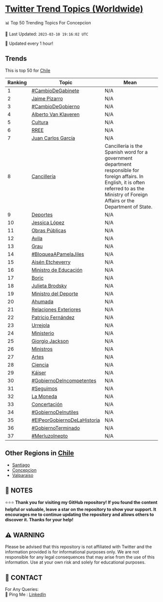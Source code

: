 [Twitter Trend Topics (Worldwide)](https://github.com/ErcinDedeoglu/Twitter-Trend-Topics)
==========


📊 Top 50 Trending Topics For Concepcion

📆 Last Updated: `2023-03-10 19:16:02 UTC`

🔧 Updated every 1 hour!


## Trends

This is top 50 for [Chile](</Chile>)

| Ranking | Topic | Mean |
| ------- | ------------ | ------------ |
| 1 | [#CambioDeGabinete](http://twitter.com/search?q=%23CambioDeGabinete) | N/A |
| 2 | [Jaime Pizarro](http://twitter.com/search?q=Jaime+Pizarro) | N/A |
| 3 | [#CambioDeGobierno](http://twitter.com/search?q=%23CambioDeGobierno) | N/A |
| 4 | [Alberto Van Klaveren](http://twitter.com/search?q=Alberto+Van+Klaveren) | N/A |
| 5 | [Cultura](http://twitter.com/search?q=Cultura) | N/A |
| 6 | [RREE](http://twitter.com/search?q=RREE) | N/A |
| 7 | [Juan Carlos García](http://twitter.com/search?q=Juan+Carlos+Garc%c3%ada) | N/A |
| 8 | [Cancillería](http://twitter.com/search?q=Canciller%c3%ada) | Cancillería is the Spanish word for a government department responsible for foreign affairs. In English, it is often referred to as the Ministry of Foreign Affairs or the Department of State. |
| 9 | [Deportes](http://twitter.com/search?q=Deportes) | N/A |
| 10 | [Jessica López](http://twitter.com/search?q=Jessica+L%c3%b3pez) | N/A |
| 11 | [Obras Públicas](http://twitter.com/search?q=Obras+P%c3%bablicas) | N/A |
| 12 | [Avila](http://twitter.com/search?q=Avila) | N/A |
| 13 | [Grau](http://twitter.com/search?q=Grau) | N/A |
| 14 | [#BloqueaAPamelaJiles](http://twitter.com/search?q=%23BloqueaAPamelaJiles) | N/A |
| 15 | [Aisén Etcheverry](http://twitter.com/search?q=Ais%c3%a9n+Etcheverry) | N/A |
| 16 | [Ministro de Educación](http://twitter.com/search?q=Ministro+de+Educaci%c3%b3n) | N/A |
| 17 | [Boric](http://twitter.com/search?q=Boric) | N/A |
| 18 | [Julieta Brodsky](http://twitter.com/search?q=Julieta+Brodsky) | N/A |
| 19 | [Ministro del Deporte](http://twitter.com/search?q=Ministro+del+Deporte) | N/A |
| 20 | [Ahumada](http://twitter.com/search?q=Ahumada) | N/A |
| 21 | [Relaciones Exteriores](http://twitter.com/search?q=Relaciones+Exteriores) | N/A |
| 22 | [Patricio Fernández](http://twitter.com/search?q=Patricio+Fern%c3%a1ndez) | N/A |
| 23 | [Urrejola](http://twitter.com/search?q=Urrejola) | N/A |
| 24 | [Ministerio](http://twitter.com/search?q=Ministerio) | N/A |
| 25 | [Giorgio Jackson](http://twitter.com/search?q=Giorgio+Jackson) | N/A |
| 26 | [Ministros](http://twitter.com/search?q=Ministros) | N/A |
| 27 | [Artes](http://twitter.com/search?q=Artes) | N/A |
| 28 | [Ciencia](http://twitter.com/search?q=Ciencia) | N/A |
| 29 | [Káiser](http://twitter.com/search?q=K%c3%a1iser) | N/A |
| 30 | [#GobiernoDeIncompetentes](http://twitter.com/search?q=%23GobiernoDeIncompetentes) | N/A |
| 31 | [#Seguimos](http://twitter.com/search?q=%23Seguimos) | N/A |
| 32 | [La Moneda](http://twitter.com/search?q=La+Moneda) | N/A |
| 33 | [Concertación](http://twitter.com/search?q=Concertaci%c3%b3n) | N/A |
| 34 | [#GobiernoDeInutiles](http://twitter.com/search?q=%23GobiernoDeInutiles) | N/A |
| 35 | [#ElPeorGobiernoDeLaHistoria](http://twitter.com/search?q=%23ElPeorGobiernoDeLaHistoria) | N/A |
| 36 | [#GobiernoTerminado](http://twitter.com/search?q=%23GobiernoTerminado) | N/A |
| 37 | [#MerluzoInepto](http://twitter.com/search?q=%23MerluzoInepto) | N/A |



## Other Regions in [Chile](</Chile>)

* [Santiago](</Chile/Santiago.md>)
* [Concepcion](</Chile/Concepcion.md>)
* [Valparaiso](</Chile/Valparaiso.md>)



## 📝 NOTES

⭐⭐⭐ **Thank you for visiting my GitHub repository! If you found the content helpful or valuable, leave a star on the repository to show your support. It encourages me to continue updating the repository and allows others to discover it. Thanks for your help!**


## ⚠️ WARNING

Please be advised that this repository is not affiliated with Twitter and the information provided is for informational purposes only. We are not responsible for any legal consequences that may arise from the use of this information. Use at your own risk and solely for educational purposes.


## 📨 CONTACT

 For Any Queries:  
            🏓 Ping Me : [LinkedIn](https://www.linkedin.com/in/ercindedeoglu/)
